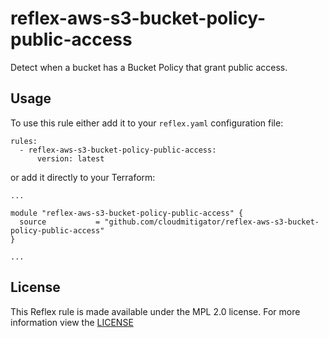 # reflex-aws-s3-bucket-policy-public-access
Detect when a bucket has a Bucket Policy that grant public access.

## Usage
To use this rule either add it to your `reflex.yaml` configuration file:  
```
rules:
  - reflex-aws-s3-bucket-policy-public-access:
      version: latest
```

or add it directly to your Terraform:  
```
...

module "reflex-aws-s3-bucket-policy-public-access" {
  source           = "github.com/cloudmitigator/reflex-aws-s3-bucket-policy-public-access"
}

...
```

## License
This Reflex rule is made available under the MPL 2.0 license. For more information view the [LICENSE](https://github.com/cloudmitigator/reflex-aws-s3-bucket-policy-public-access/blob/master/LICENSE) 